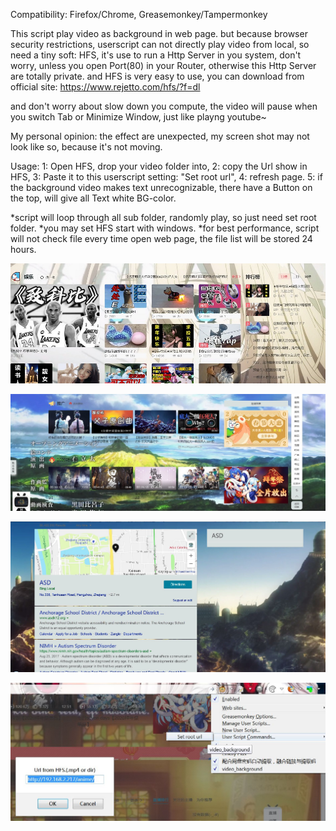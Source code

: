 Compatibility:
Firefox/Chrome,
Greasemonkey/Tampermonkey

This script play video as background in web page.
but because browser security restrictions, userscript can not directly play video from local, 
so need a tiny soft: HFS, it's use to run a Http Server in you system,
don't worry, unless you open Port(80) in your Router, otherwise this Http Server are totally private.
and HFS is very easy to use, you can download from official site: https://www.rejetto.com/hfs/?f=dl

and don't worry about slow down you compute, the video will pause when you switch Tab or Minimize Window,
just like playng youtube~

My personal opinion: the effect are unexpected, my screen shot may not look like so, because it's not moving.


Usage:
1: Open HFS, drop your video folder into,
2: copy the Url show in HFS, 
3: Paste it to this userscript setting: "Set root url", 
4: refresh page.
5: if the background video makes text unrecognizable, there have a Button on the top, will give all Text white BG-color.

*script will loop through all sub folder, randomly play, so just need set root folder.
*you may set HFS start with windows.
*for best performance, script will not check file every time open web page, 
the file list will be stored 24 hours.

![01](https://github.com/zhuzemin/video_background/raw/master/Screenshot-2020-2-1.jpg)

![02](https://github.com/zhuzemin/video_background/raw/master/Screenshot-2020-2-1(2).jpg)

![03](https://github.com/zhuzemin/video_background/raw/master/2020-02-01_060303.jpg)

![04](https://github.com/zhuzemin/video_background/raw/master/2020-02-01_062904.jpg)
